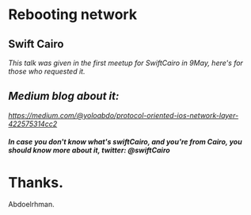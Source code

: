 # Rebooting network

## Swift Cairo
<I>This talk was given in the first meetup for SwiftCairo in 9May, here's for those who requested it.

## Medium blog about it: 
https://medium.com/@yoloabdo/protocol-oriented-ios-network-layer-422575314cc2

#### In case you don't know what's swiftCairo, and you're from Cairo, you should know more about it, twitter: @swiftCairo

</I>

# Thanks.
Abdoelrhman.
